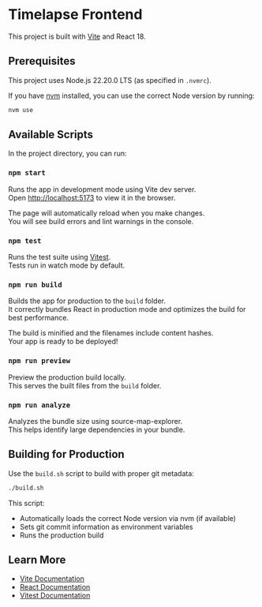 # Timelapse Frontend

This project is built with [Vite](https://vitejs.dev/) and React 18.

## Prerequisites

This project uses Node.js 22.20.0 LTS (as specified in `.nvmrc`).

If you have [nvm](https://github.com/nvm-sh/nvm) installed, you can use the correct Node version by running:

```bash
nvm use
```

## Available Scripts

In the project directory, you can run:

### `npm start`

Runs the app in development mode using Vite dev server.<br />
Open [http://localhost:5173](http://localhost:5173) to view it in the browser.

The page will automatically reload when you make changes.<br />
You will see build errors and lint warnings in the console.

### `npm test`

Runs the test suite using [Vitest](https://vitest.dev/).<br />
Tests run in watch mode by default.

### `npm run build`

Builds the app for production to the `build` folder.<br />
It correctly bundles React in production mode and optimizes the build for best performance.

The build is minified and the filenames include content hashes.<br />
Your app is ready to be deployed!

### `npm run preview`

Preview the production build locally.<br />
This serves the built files from the `build` folder.

### `npm run analyze`

Analyzes the bundle size using source-map-explorer.<br />
This helps identify large dependencies in your bundle.

## Building for Production

Use the `build.sh` script to build with proper git metadata:

```bash
./build.sh
```

This script:
- Automatically loads the correct Node version via nvm (if available)
- Sets git commit information as environment variables
- Runs the production build

## Learn More

- [Vite Documentation](https://vitejs.dev/)
- [React Documentation](https://reactjs.org/)
- [Vitest Documentation](https://vitest.dev/)
